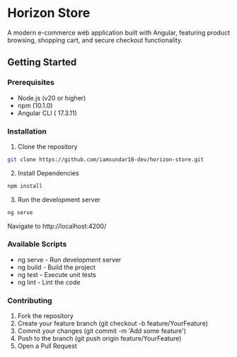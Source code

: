 # Horizon Store

A modern e-commerce web application built with Angular, featuring product browsing, shopping cart, and secure checkout functionality.

## Getting Started

### Prerequisites
- Node.js (v20 or higher)
- npm (10.1.0)
- Angular CLI ( 17.3.11)

### Installation

1. Clone the repository
```bash
git clone https://github.com/iamsundar18-dev/horizon-store.git
```

2. Install Dependencies
```bash
npm install
```

3. Run the development server
```bash
ng serve
```

Navigate to http://localhost:4200/

### Available Scripts

- ng serve - Run development server
- ng build - Build the project
- ng test - Execute unit tests
- ng lint - Lint the code

### Contributing

1. Fork the repository
2. Create your feature branch (git checkout -b feature/YourFeature)
3. Commit your changes (git commit -m 'Add some feature')
4. Push to the branch (git push origin feature/YourFeature)
5. Open a Pull Request
